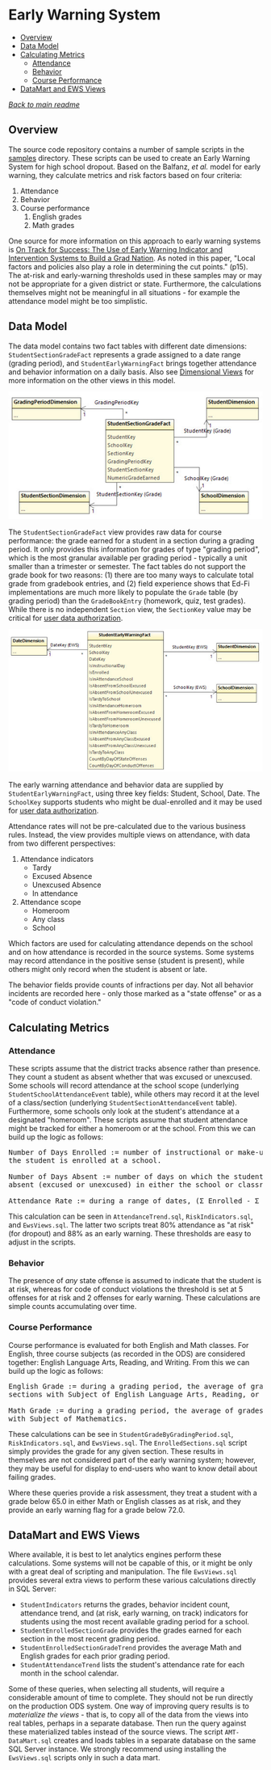 # Early Warning System

* [Overview](#overview)
* [Data Model](#data-model)
* [Calculating Metrics](#calculating-metrics)
  * [Attendance](#attendance)
  * [Behavior](#behavior)
  * [Course Performance](#course-performance)
* [DataMart and EWS Views](#datamart-and-ews-views)

*[Back to main readme](../readme.md)*

## Overview

The source code repository contains a number of sample scripts in the
[samples](../samples) directory. These scripts can be used to create an Early
Warning System for high school dropout. Based on the Balfanz, _et al._ model for
early warning, they calculate metrics and risk factors based on four criteria:

1. Attendance
2. Behavior
3. Course performance
    1. English grades
    2. Math grades

One source for more information on this approach to early warning systems is [On
Track for Success: The Use of Early Warning Indicator and Intervention Systems
to Build a Grad Nation](https://eric.ed.gov/?id=ED526421). As noted in this
paper, "Local factors and policies also play a role in determining the cut
points." (p15). The at-risk and early-warning thresholds used in these samples
may or may not be appropriate for a given district or state. Furthermore, the
calculations themselves might not be meaningful in all situations - for example
the attendance model might be too simplistic.

## Data Model

The data model contains two fact tables with different date dimensions:
`StudentSectionGradeFact` represents a grade assigned to a date range (grading
period), and `StudentEarlyWarningFact` brings together attendance and behavior
information on a daily basis. Also see [Dimensional Views](dimensional-views.md)
for more information on the other views in this model.

![Diagram showing the StudentSectionGradeFact star schema](images/student-section-grade-fact.jpg)

The `StudentSectionGradeFact` view provides raw data for course performance: the
grade earned for a student in a section during a grading period. It only
provides this information for grades of type "grading period", which is the most
granular available per grading period - typically a unit smaller than a
trimester or semester. The fact tables do not support the grade book for two
reasons: (1) there are too many ways to calculate total grade from gradebook
entries, and (2) field experience shows that Ed-Fi implementations are much more
likely to populate the `Grade` table (by grading period) than the
`GradeBookEntry` (homework, quiz, test grades). While there is no independent `Section` view, the `SectionKey` value may be critical for [user data authorization](patterns-and-practices.md#data-authorization).

![Diagram showing the StudentEarlyWarningFact star schema](images/student-early-warning-fact.jpg)

The early warning attendance and behavior data are supplied by
`StudentEarlyWarningFact`, using three key fields: Student, School, Date. The
`SchoolKey` supports students who might be dual-enrolled and it may be used for
[user data authorization](patterns-and-practices.md#data-authorization).

Attendance rates will not be pre-calculated due to the various business rules.
Instead, the view provides multiple views on attendance, with data from two
different perspectives:

1. Attendance indicators
    * Tardy
    * Excused Absence
    * Unexcused Absence
    * In attendance
2. Attendance scope
    * Homeroom
    * Any class
    * School

Which factors are used for calculating attendance depends on the school and on
how attendance is recorded in the source systems. Some systems may record
attendance in the positive sense (student is present), while others might only
record when the student is absent or late.

The behavior fields provide counts of infractions per day. Not all behavior
incidents are recorded here - only those marked as a "state offense" or as a
"code of conduct violation."

## Calculating Metrics

### Attendance

These scripts assume that the district tracks absence rather than presence. They
count a student as absent whether that was excused or unexcused. Some schools
will record attendance at the school scope (underlying
`StudentSchoolAttendanceEvent` table), while others may record it at the level
of a class/section (underlying `StudentSectionAttendanceEvent` table).
Furthermore, some schools only look at the student's attendance at a designated
"homeroom". These scripts assume that student attendance might be tracked for
either a homeroom or at the school. From this we can build up the logic as
follows:

<pre>
Number of Days Enrolled := number of instructional or make-up days on which
the student is enrolled at a school.

Number of Days Absent := number of days on which the student is marked as
absent (excused or unexcused) in either the school or classroom.

Attendance Rate := during a range of dates, (Σ Enrolled - Σ Absent) / (Σ Enrolled)  
</pre>

This calculation can be seen in `AttendanceTrend.sql`, `RiskIndicators.sql`,
and `EwsViews.sql`. The latter two scripts treat 80% attendance as "at risk"
(for dropout) and 88% as an early warning. These thresholds are easy to adjust
in the scripts.

### Behavior

The presence of _any_ state offense is assumed to indicate that the student is
at risk, whereas for code of conduct violations the threshold is set at 5
offenses for at risk and 2 offenses for early warning. These calculations are
simple counts accumulating over time.

### Course Performance

Course performance is evaluated for both English and Math classes. For English,
three course subjects (as recorded in the ODS) are considered together: English
Language Arts, Reading, and Writing. From this we can build up the logic as
follows:

<pre>
English Grade := during a grading period, the average of grades earned in
sections with Subject of English Language Arts, Reading, or Writing.

Math Grade := during a grading period, the average of grades earned in sections
with Subject of Mathematics.
</pre>

These calculations can be see in `StudentGradeByGradingPeriod.sql`,
`RiskIndicators.sql`, and `EwsViews.sql`. The `EnrolledSections.sql` script
simply provides the grade for any given section. These results in themselves are
not considered part of the early warning system; however, they may be useful for
display to end-users who want to know detail about failing grades.

Where these queries provide a risk assessment, they treat a student with a grade
below 65.0 in either Math or English classes as at risk, and they provide an
early warning flag for a grade below 72.0.

## DataMart and EWS Views

Where available, it is best to let analytics engines perform these calculations.
Some systems will not be capable of this, or it might be only with a great deal
of scripting and manipulation. The file `EwsViews.sql` provides several extra
views to perform these various calculations directly in SQL Server:

* `StudentIndicators` returns the grades, behavior incident count, attendance
  trend, and (at risk, early warning, on track) indicators for students using
  the most recent available grading period for a school.
* `StudentEnrolledSectionGrade` provides the grades earned for each section
  in the most recent grading period.
* `StudentEnrolledSectionGradeTrend` provides the average Math and English
  grades for each prior grading period.
* `StudentAttendanceTrend` lists the student's attendance rate for each month
  in the school calendar.

Some of these queries, when selecting all students, will require a considerable
amount of time to complete. They should not be run directly on the production
ODS system. One way of improving query results is to _materialize the views_ -
that is, to copy all of the data from the views into real tables, perhaps in a
separate database. Then run the query against these materialized tables instead
of the source views. The script `AMT-DataMart.sql` creates and loads tables in a
separate database on the same SQL Server instance. We strongly recommend using
installing the `EwsViews.sql` scripts only in such a data mart.